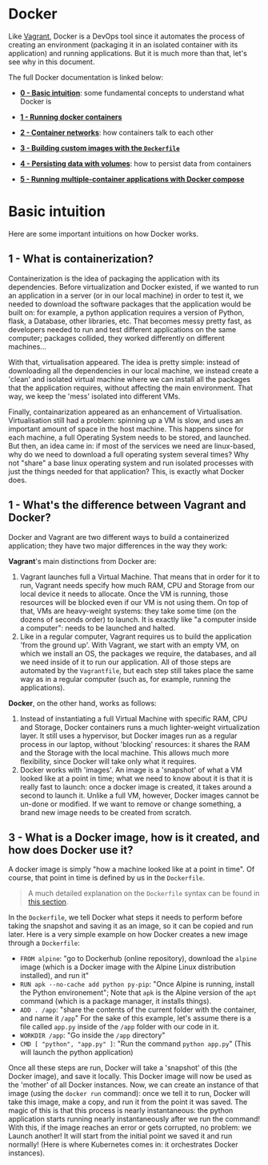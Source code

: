 # Docker

Like [Vagrant](../4-vagrant/README.md), Docker is a DevOps tool since it automates the process of creating an environment (packaging it in an isolated container with its application) and running applications. But it is much more than that, let's see why in this document.

The full Docker documentation is linked below:
- **[0 - Basic intuition](#basic-intuitions)**: some fundamental concepts to understand what Docker is

- **[1 - Running docker containers](1-run-container.md)**

- **[2 - Container networks](2-cont-networks.md)**: how containers talk to each other

- **[3 - Building custom images with the `Dockerfile`](3-docker-images.md)**

- **[4 - Persisting data with volumes](4-docker-volues.md)**: how to persist data from containers

- **[5 - Running multiple-container applications with Docker compose](5-docker-compose.md)**

# Basic intuition
Here are some important intuitions on how Docker works.

## 1 - What is containerization?

Containerization is the idea of packaging the application with its dependencies. Before virtualization and Docker existed, if we wanted to run an application in a server (or in our local machine) in order to test it, we needed to download the software packages that the application would be built on: for example, a python application requires a version of Python, flask, a Database, other libraries, etc. That becomes messy pretty fast, as developers needed to run and test different applications on the same computer; packages collided, they worked differently on different machines...

With that, virtualisation appeared. The idea is pretty simple: instead of downloading all the dependencies in our local machine, we instead create a 'clean' and isolated virtual machine where we can install all the packages that the application requires, without affecting the main environment. That way, we keep the 'mess' isolated into different VMs.

Finally, containarization appeared as an enhancement of Virtualisation. Virtualisation still had a problem: spinning up a VM is slow, and uses an important amount of space in the host machine. This happens since for each machine, a full Operating System needs to be stored, and launched. But then, an idea came in: if most of the services we need are linux-based, why do we need to download a full operating system several times? Why not "share" a base linux operating system and run isolated processes with just the things needed for that application? This, is exactly what Docker does.

## 1 - What's the difference between Vagrant and Docker?
Docker and Vagrant are two different ways to build a containerized application; they have two major differences in the way they work:

**Vagrant**'s main distinctions from Docker are:
1. Vagrant launches full a Virtual Machine. That means that in order for it to run, Vagrant needs specify how much RAM, CPU and Storage from our local device it needs to allocate. Once the VM is running, those resources will be blocked even if our VM is not using them. On top of that, VMs are heavy-weight systems: they take some time (on the dozens of seconds order) to launch. It is exactly like "a computer inside a computer": needs to be launched and halted.
2. Like in a regular computer, Vagrant requires us to build the application 'from the ground up'. With Vagrant, we start with an empty VM, on which we install an OS, the packages we require, the databases, and all we need inside of it to run our application. All of those steps are automated by the `Vagrantfile`, but each step still takes place the same way as in a regular computer (such as, for example, running the applications).

**Docker**, on the other hand, works as follows:
1. Instead of instantiating a full Virtual Machine with specific RAM, CPU and Storage, Docker containers runs a much lighter-weight virtualization layer. It still uses a hypervisor, but Docker images run as a regular process in our laptop, without 'blocking' resources: it shares the RAM and the Storage with the local machine. This allows much more flexibility, since Docker will take only what it requires.
2. Docker works with 'images'. An image is a 'snapshot' of what a VM looked like at a point in time; what we need to know about it is that it is really fast to launch: once a docker image is created, it takes around a second to launch it. Unlike a full VM, however, Docker images cannot be un-done or modified. If we want to remove or change something, a brand new image needs to be created from scratch.

## 3 - What is a Docker image, how is it created, and how does Docker use it?
A docker image is simply "how a machine looked like at a point in time". Of course, that point in time is defined by us in the `Dockerfile`.

> A much detailed explanation on the `Dockerfile` syntax can be found in [this section](3-docker-images.md).

In the `Dockerfile`, we tell Docker what steps it needs to perform before taking the snapshot and saving it as an image, so it can be copied and run later. Here is a very simple example on how Docker creates a new image through a `Dockerfile`:
- `FROM alpine`: "go to Dockerhub (online repository), download the `alpine` image (which is a Docker image with the Alpine Linux distribution installed), and run it"
- `RUN apk --no-cache add python py-pip`: "Once Alpine is running, install the Python environement"; Note that `apk` is the Alpine version of the `apt` command (which is a package manager, it installs things).
- `ADD . /app`: "share the contents of the current folder with the container, and name it `/app`" For the sake of this example, let's assume there is a file called `app.py` inside of the `/app` folder with our code in it.
- `WORKDIR /app`: "Go inside the `/app` directory"
- `CMD [ "python", "app.py" ]`: "Run the command `python app.py`" (This will launch the python application)

Once all these steps are run, Docker will take a 'snapshot' of this (the Docker image), and save it locally. This Docker image will now be used as the 'mother' of all Docker instances. 
Now, we can create an instance of that image (using the `docker run` command): once we tell it to run, Docker will take this image, make a copy, and run it from the point it was saved. The magic of this is that this process is nearly instantaneous: the python application starts running nearly instantaneously after we run the command! 
With this, if the image reaches an error or gets corrupted, no problem: we Launch another! It will start from the initial point we saved it and run normally! (Here is where Kubernetes comes in: it orchestrates Docker instances).

